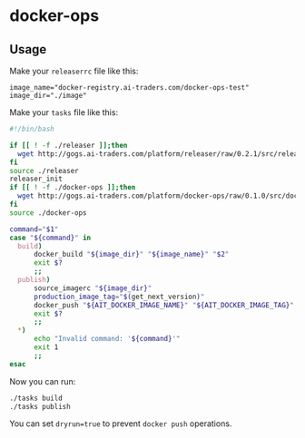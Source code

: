 # docker-ops

## Usage
Make your `releaserrc` file like this:
```
image_name="docker-registry.ai-traders.com/docker-ops-test"
image_dir="./image"
```

Make your `tasks` file like this:
```bash
#!/bin/bash

if [[ ! -f ./releaser ]];then
  wget http://gogs.ai-traders.com/platform/releaser/raw/0.2.1/src/releaser || { echo "failed to wget releaser"; exit 1; }
fi
source ./releaser
releaser_init
if [[ ! -f ./docker-ops ]];then
  wget http://gogs.ai-traders.com/platform/docker-ops/raw/0.1.0/src/docker-ops || { echo "failed to wget docker-ops"; exit 1; }
fi
source ./docker-ops

command="$1"
case "${command}" in
  build)
      docker_build "${image_dir}" "${image_name}" "$2"
      exit $?
      ;;
  publish)
      source_imagerc "${image_dir}"
      production_image_tag="$(get_next_version)"
      docker_push "${AIT_DOCKER_IMAGE_NAME}" "${AIT_DOCKER_IMAGE_TAG}" "${production_image_tag}"
      exit $?
      ;;
  *)
      echo "Invalid command: '${command}'"
      exit 1
      ;;
esac
```

Now you can run:
```bash
./tasks build
./tasks publish
```

You can set `dryrun=true` to prevent `docker push` operations.
